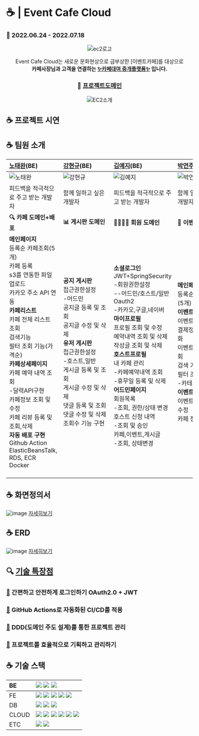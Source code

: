 # ☕ | Event Cafe Cloud 
### 📆 2022.06.24 - 2022.07.18

<div align="center">

![ec2로고](https://user-images.githubusercontent.com/93200574/179350974-ceb0af83-f6e7-4227-bf2a-e79d951539fe.png)

Event Cafe Cloud는 새로운 문화현상으로 급부상한 [이벤트카페]를 대상으로  
**카페사장님과 고객을 연결하는 <U>✨카페대여 중개플랫폼✨</U> 입니다.**
### 🔗 [프로젝트도메인](http://eventcafecloudsparta-env.eba-xh8detzp.ap-northeast-2.elasticbeanstalk.com/)

![EC2소개](https://user-images.githubusercontent.com/93200574/179353228-2d739644-d50c-4ab4-9269-13834e449e5e.jpg)
</div>

## ☕ 프로젝트 시연


## ☕ 팀원 소개
| [노태완](https://github.com/teawan-Noh)(BE)   | [강현규](https://github.com/aichyu312)(BE)  | [김예지](https://github.com/nnakki)(BE)   | [박연주](https://github.com/yeonjue-2)(BE)  |
| :-------------------------------------------- | :---------------------------------------- | :---------------------------------------------- | :------------------------------------------- |
|![노태완](https://user-images.githubusercontent.com/93200574/179357012-3c547292-b39c-48a2-9d41-1f4fd95b5873.png)|![강현규](https://user-images.githubusercontent.com/93200574/179357021-3cf4fbce-114e-4a53-8004-f803ae778362.png)|![김예지](https://user-images.githubusercontent.com/93200574/179356934-847ba189-a24f-47cd-beb0-4412a29cafcf.png)|![박연주](https://user-images.githubusercontent.com/93200574/179352676-ba9d8635-63e1-41f9-98f5-24207dbd5ed4.png)|
|    피드백을 적극적으로 주고 받는 개발자    |         함께 일하고 싶은 개발자          |   피드백을 적극적으로 주고 받는 개발자   |   함께 일하고 싶은 개발자     |
| **🔍 카페 도메인+배포** |**📊 게시판 도메인** |**👨‍👩‍👧‍👦 회원 도메인** |**📝 이벤트 도메인**|
| **메인페이지**<br />등록순 카페조회(5개) <br />카페 등록<br />s3를 연동한 파일업로드<br />카카오 주소 API 연동 <br /> **카페리스트**<br />카페 전체 리스트 조회 <br />검색기능 <br />필터 조회 기능(가격순) <br />**카페상세페이지** <br />카페 예약 내역 조회<br />-달력API구현 <br />카페정보 조회 및 수정 <br />카페 리뷰 등록 및 조회,삭제 <br /> **자동 배포 구현** <br />Github Action <br />ElasticBeansTalk, RDS, ECR <br />Docker &nbsp;&nbsp;&nbsp;&nbsp;&nbsp;&nbsp;&nbsp;&nbsp;&nbsp;&nbsp;&nbsp;&nbsp;&nbsp;&nbsp;&nbsp;&nbsp;&nbsp;&nbsp;&nbsp;&nbsp;&nbsp;&nbsp;&nbsp;&nbsp;&nbsp;&nbsp;&nbsp;&nbsp;|  **공지 게시판** <br />접근권한설정<br />-어드민 <br />공지글 등록 및 조회  <br />공지글 수정 및 삭제 <br />**유저 게시판**<br />접근권한설정<br />-호스트,일반 <br />게시글 등록 및 조회 <br />게시글 수정 및 삭제 <br />댓글 등록 및 조회 <br />댓글 수정 및 삭제 <br />조회수 기능 구현 &nbsp;&nbsp;&nbsp;&nbsp;&nbsp;&nbsp;&nbsp;&nbsp;&nbsp;&nbsp;&nbsp;&nbsp;&nbsp;&nbsp;&nbsp;&nbsp;&nbsp;&nbsp;&nbsp;&nbsp;&nbsp;&nbsp;&nbsp;&nbsp;&nbsp;&nbsp;&nbsp;&nbsp; | **소셜로그인**<br />JWT+SpringSecurity<br />-회원권한설정<br />--어드민/호스트/일반  <br />Oauth2<br />-카카오,구글,네이버<br />**마이프로필**<br />프로필 조회 및 수정<br />예약내역 조회 및 삭제  <br />작성글 조회 및 삭제 <br />**호스트프로필**<br />내 카페 관리<br />-카페예약내역 조회 <br />-휴무일 등록 및 삭제<br />**어드민페이지**<br />회원목록<br />-조회, 권한/상태 변경 <br />호스트 신청 내역<br />-조회 및 승인<br />카페,이벤트,게시글 <br />-조회, 상태변경 | **메인페이지**<br />등록순 이벤트 조회(5개) <br /> **이벤트리스트** <br />이벤트 등록 <br />결제정보 계산 자동화<br />이벤트 전체목록 조회 <br />검색 기능 <br />필터 조회 기능<br />-카테고리별 <br />**이벤트 상세 페이지** <br />이벤트정보 조회 및 수정 <br />카페 정보 조회 &nbsp;&nbsp;&nbsp;&nbsp;&nbsp;&nbsp;&nbsp;&nbsp;&nbsp;&nbsp;&nbsp;&nbsp;&nbsp;&nbsp;&nbsp;&nbsp;&nbsp;&nbsp;&nbsp;&nbsp;&nbsp;&nbsp;&nbsp;&nbsp;&nbsp;&nbsp;&nbsp;&nbsp;&nbsp;&nbsp;  |

## ☕ 화면정의서
![image](https://user-images.githubusercontent.com/93200574/179356485-d94978a4-7e52-41fe-9878-6f1f28a2f05e.png)
[자세히보기](https://www.figma.com/file/T4AmUoxiHMfsUwEQywFTWv/EventCloudCafe?node-id=0%3A1)

## ☕ ERD
![image](https://user-images.githubusercontent.com/93200574/179356385-c2c7af84-4232-434c-a316-d19acff65a1d.png)
[자세히보기](https://www.erdcloud.com/d/Lz8Xb2MtTkP9b3xxD)


## 🔍 [기술 특장점](https://www.notion.so/db3fac16c9d34cc4813faf4b462bca15?v=81092053b3024bc6a21eb43b6102bad0)

### [🔗]() 간편하고 안전하게 로그인하기  OAuth2.0 + JWT

### [🔗]() GitHub Actions로 자동화된 CI/CD를  적용

### [🔗]() DDD(도메인 주도 설계)를 통한 프로젝트 관리

### [🔗]() 프로젝트를 효율적으로 기획하고 관리하기


## ☕ 기술 스택
  | BE | <img src="https://img.shields.io/badge/java-007396?style=for-the-badge&logo=java&logoColor=white"> <img src="https://img.shields.io/badge/springboot-6DB33F?style=for-the-badge&logo=springboot&logoColor=white"> <img src="https://img.shields.io/badge/gradle-02303A?style=for-the-badge&logo=gradle&logoColor=white"> |
  | :--- | :---- |
  | FE | <img src="https://img.shields.io/badge/javascript-F7DF1E?style=for-the-badge&logo=javascript&logoColor=black"> <img src="https://img.shields.io/badge/jquery-0769AD?style=for-the-badge&logo=jquery&logoColor=white"> <img src="https://img.shields.io/badge/html5-E34F26?style=for-the-badge&logo=html5&logoColor=white"> <img src="https://img.shields.io/badge/css-1572B6?style=for-the-badge&logo=css3&logoColor=white"> <img src="https://img.shields.io/badge/bootstrap-7952B3?style=for-the-badge&logo=bootstrap&logoColor=white"> |
  | DB | <img src="https://img.shields.io/badge/mysql-4479A1?style=for-the-badge&logo=mysql&logoColor=white"> <img src="https://img.shields.io/badge/SpringDataJPA-7A1FA2?style=for-the-badge&logo=java&logoColor=white"> <img src="https://img.shields.io/badge/QueryDSL-FF4747?style=for-the-badge&logo=java&logoColor=white"> |
  | CLOUD | <img src="https://img.shields.io/badge/Amazon AWS-232F32?style=for-the-badge&logo=Amazon%20AWS&logoColor=white"/> <img src="https://img.shields.io/badge/Amazon S3-569A31?style=for-the-badge&logo=Amazon%20S3&logoColor=white"/> <img src="https://img.shields.io/badge/Docker-2496ED?style=for-the-badge&logo=Docker&logoColor=white"/> <img src="https://img.shields.io/badge/Amazon EC2-FF9900?style=for-the-badge&logo=Amazon%20EC2&logoColor=white"/> <img src="https://img.shields.io/badge/Amazon RDS-527FFF?style=for-the-badge&logo=Amazon%20RDS&logoColor=white"/> <img src="https://img.shields.io/badge/Amazon ECS-FF9900?style=for-the-badge&logo=Amazon%20ECS&logoColor=white"/>|
  | ETC | <img src="https://img.shields.io/badge/Git-F05032?style=for-the-badge&logo=Git&logoColor=white"/> <img src="https://img.shields.io/badge/Slack-4A154B?style=for-the-badge&logo=Slack&logoColor=white"/> |




